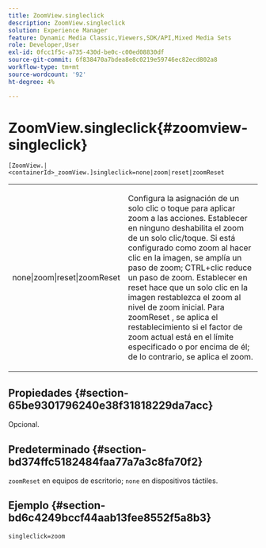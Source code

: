 ```yaml
---
title: ZoomView.singleclick
description: ZoomView.singleclick
solution: Experience Manager
feature: Dynamic Media Classic,Viewers,SDK/API,Mixed Media Sets
role: Developer,User
exl-id: 0fcc1f5c-a735-430d-be0c-c00ed08830df
source-git-commit: 6f838470a7bdea8e8c0219e59746ec82ecd802a8
workflow-type: tm+mt
source-wordcount: '92'
ht-degree: 4%

---
```


# ZoomView.singleclick{#zoomview-singleclick}

`[ZoomView.|<containerId>_zoomView.]singleclick=none|zoom|reset|zoomReset`

<table id="table_82C9252157DB41B5B98505855975D2F5"> 
 <tbody> 
  <tr> 
   <td colname="col1"> <p> <span class="codeph"> none|zoom|reset|zoomReset </span> </p> </td> 
   <td colname="col2"> <p> Configura la asignación de un solo clic o toque para aplicar zoom a las acciones. Establecer en <span class="codeph"> ninguno </span> deshabilita el zoom de un solo clic/toque. Si está configurado como <span class="codeph"> zoom </span> al hacer clic en la imagen, se amplía un paso de zoom; CTRL+clic reduce un paso de zoom. Establecer en <span class="codeph"> reset </span> hace que un solo clic en la imagen restablezca el zoom al nivel de zoom inicial. Para <span class="codeph"> zoomReset </span>, se aplica el restablecimiento si el factor de zoom actual está en el límite especificado o por encima de él; de lo contrario, se aplica el zoom. </p> </td> 
  </tr> 
 </tbody> 
</table>

## Propiedades {#section-65be9301796240e38f31818229da7acc}

Opcional.

## Predeterminado {#section-bd374ffc5182484faa77a7a3c8fa70f2}

`zoomReset` en equipos de escritorio; `none` en dispositivos táctiles.

## Ejemplo {#section-bd6c4249bccf44aab13fee8552f5a8b3}

`singleclick=zoom`
